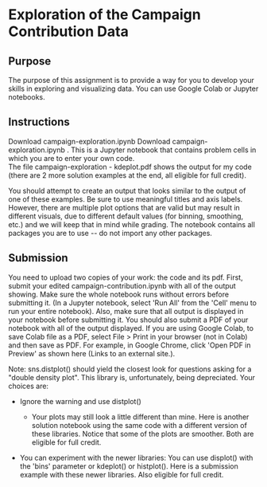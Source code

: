 # Exploration of the Campaign Contribution Data

## Purpose 
The purpose of this assignment is to provide a way for you to develop your skills in exploring and visualizing data.  You can use Google Colab or Jupyter notebooks.

## Instructions  
Download campaign-exploration.ipynb Download campaign-exploration.ipynb .  This is a Jupyter notebook that contains problem cells in which you are to enter your own code.  
The file campaign-exploration - kdeplot.pdf shows the output for my code (there are 2 more solution examples at the end, all eligible for full credit). 

You should attempt to create an output that looks similar to the output of one of these examples.  Be sure to use meaningful titles and axis labels. However, there are multiple plot options that are valid but may result in different visuals, due to different default values (for binning, smoothing, etc.) and we will keep that in mind while grading.
The notebook contains all packages you are to use -- do not import any other packages.

## Submission
You need to upload two copies of your work: the code and its pdf.
First, submit your edited campaign-contribution.ipynb with all of the output showing.  Make sure the whole notebook runs without errors before submitting it.  (In a Jupyter notebook, select 'Run All' from the 'Cell' menu to run your entire notebook).  Also, make sure that all output is displayed in your notebook before submitting it.
You should also submit a PDF of your notebook with all of the output displayed. If you are using Google Colab, to save Colab file as a PDF, select File > Print in your browser (not in Colab) and then save as PDF. For example, in Google Chrome, click 'Open PDF in Preview' as shown here (Links to an external site.).

Note: sns.distplot() should yield the closest look for questions asking for a "double density plot". This library is, unfortunately, being depreciated. Your choices are:
- Ignore the warning and use distplot()
    + Your plots may still look a little different than mine. Here is another solution notebook using the same code with a different version of these libraries. Notice that some of the plots are smoother. Both are eligible for full credit.

- You can experiment with the newer libraries: You can use displot() with the 'bins' parameter or kdeplot() or histplot(). Here is a submission example with these newer libraries. Also eligible for full credit.
